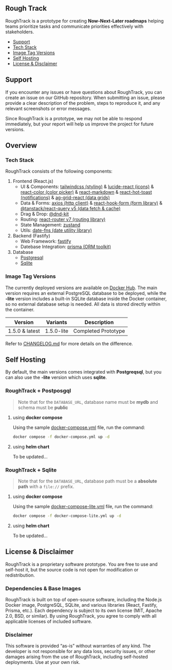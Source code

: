 ## Rough Track

RoughTrack is a prototype for creating **Now-Next-Later roadmaps** helping teams prioritize tasks and communicate priorities effectively with stakeholders.

- [Support](#support)
- [Tech Stack](#tech-stack)
- [Image Tag Versions](#image-tag-versions)
- [Self Hosting](#self-hosting)
- [License & Disclaimer](#license--disclaimer)

## Support

If you encounter any issues or have questions about RoughTrack, you can create an issue on our GitHub repository. When submitting an issue, please provide a clear description of the problem, steps to reproduce it, and any relevant screenshots or error messages.

Since RoughTrack is a prototype, we may not be able to respond immediately, but your report will help us improve the project for future versions.

## Overview

### Tech Stack

RoughTrack consists of the following components:

1. Frontend (React.js)
   - UI & Components: [tailwindcss (styling)](https://tailwindcss.com/) & [lucide-react (icons)](https://lucide.dev/guide/packages/lucide-react) & [react-color (color picker)](https://casesandberg.github.io/react-color/) & [react-markdown](https://github.com/remarkjs/react-markdown) & [react-hot-toast (notifications)](https://react-hot-toast.com/) & [ag-grid-react (data grids)](https://www.ag-grid.com/)
   - Data & Forms: [axios (http client)](https://axios-http.com/docs/intro) & [react-hook-form (form library)](https://react-hook-form.com/) & [@tanstack/react-query v5 (data fetch & cache)](https://tanstack.com/query/latest)
   - Drag & Drop: [@dnd-kit](https://dndkit.com/)
   - Routing: [react-router v7 (routing library)](https://reactrouter.com/)
   - State Management: [zustand](https://zustand.docs.pmnd.rs/getting-started/introduction)
   - Utils: [date-fns (date utility library)](https://date-fns.org/)
2. Backend (Fastify)
   - Web Framework: [fastify](https://fastify.dev/)
   - Datebase Integration: [prisma (ORM toolkit)](https://www.prisma.io/)
3. Database
   - [Postgresql](https://www.postgresql.org/)
   - [Sqlite](https://sqlite.org/)

### Image Tag Versions

The currently deployed versions are available on [Docker Hub](https://hub.docker.com/r/bkjam/roughtrack). The main version requires an external PostgreSQL database to be deployed, while the **-lite** version includes a built-in SQLite database inside the Docker container, so no external database setup is needed. All data is stored directly within the container.

| Version        | Variants   | Description         |
| -------------- | ---------- | ------------------- |
| 1.5.0 & latest | 1.5.0-lite | Completed Prototype |

Refer to [CHANGELOG.md](./CHANGELOG.md) for more details on the difference.

## Self Hosting

By default, the main versions comes integrated with **Postgreqsql**, but you can also use the **-lite** version which uses **sqlite**.

### RoughTrack + Postposgql

> Note that for the `DATABASE_URL`, database name must be **mydb** and schema must be **public**

1. using **docker compose**

   Using the sample [docker-compose.yml](./docker-compose.yml) file, run the command:

   ```bash
   docker compose -f docker-compose.yml up -d
   ```

2. using **helm chart**

   To be updated...

### RoughTrack + Sqlite

> Note that for the `DATABASE_URL`, database path must be a **absolute path** with a `file://` prefix.

1. using **docker compose**

   Using the sample [docker-compose-lite.yml](./docker-compose-lite.yml) file, run the command:

   ```bash
   docker compose -f docker-compose-lite.yml up -d
   ```

2. using **helm chart**

   To be updated...

## License & Disclaimer

RoughTrack is a proprietary software prototype. You are free to use and self-host it, but the source code is not open for modification or redistribution.

### Dependencies & Base Images

RoughTrack is built on top of open-source software, including the Node.js Docker image, PostgreSQL, SQLite, and various libraries (React, Fastify, Prisma, etc.). Each dependency is subject to its own license (MIT, Apache 2.0, BSD, or similar). By using RoughTrack, you agree to comply with all applicable licenses of included software.

### Disclaimer

This software is provided “as-is” without warranties of any kind. The developer is not responsible for any data loss, security issues, or other damages arising from the use of RoughTrack, including self-hosted deployments. Use at your own risk.
